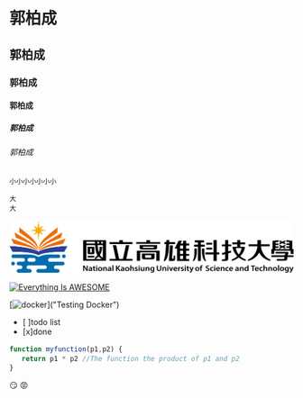 # 郭柏成
## 郭柏成
### 郭柏成
#### 郭柏成
##### 郭柏成
###### 郭柏成

`小小小小小小小`

```
大
大
```


![NKUST](NKUST.png "第一科大")

[![Everything Is AWESOME](https://img.youtube.com/vi/StTqXEQ2l-Y/0.jpg)](https://www.youtube.com/watch?v=StTqXEQ2l-Y "Everything Is AWESOME")


[![docker](https://www.youtube.com/watch?v=sSm2dRarhPo&autoplay=1)]("Testing Docker")


- [ ]todo list
- [x]done

```javascript
function myfunction(p1,p2) {
   return p1 * p2 //The function the product of p1 and p2
}
```

:smirk:
:rage:
